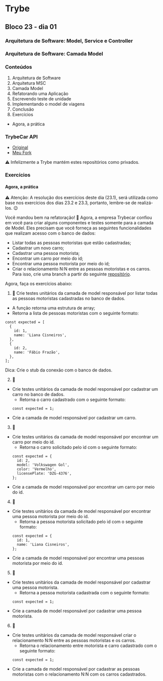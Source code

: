 # Trybe
## Bloco 23 - dia 01
### Arquitetura de Software: Model, Service e Controller
### Arquitetura de Software: Camada Model

### Conteúdos

1. Arquitetura de Software
2. Arquitetura MSC
3. Camada Model
4. Refatorando uma  Aplicação
5. Escrevendo teste de unidade
6. Implementando o model de viagens
7. Conclusão
8. Exercícios
  - Agora, a prática

### TrybeCar API
- [Original](https://github.com/tryber/msc-architecture-trybecar)
- [Meu Fork](https://github.com/flaviojoaofelix/trybe-bloco-23-msc-architecture-trybecar)

⚠️ Infelizmente a Trybe mantém estes repositórios como privados.

### Exercícios
#### Agora, a prática

⚠️ Atenção: A resolução dos exercícios deste dia (23.1), será utilizada como base nos exercícios dos dias 23.2 e 23.3, portanto, lembre-se de realizá-los. 😉

Você mandou bem na refatoração! 🎉
Agora, a empresa Trybecar confiou em você para criar alguns componentes e testes somente para a camada de Model. Eles precisam que você forneça as seguintes funcionalidades que realizam acesso com o banco de dados:
- Listar todas as pessoas motoristas que estão cadastradas;
- Cadastrar um novo carro;
- Cadastrar uma pessoa motorista;
- Encontrar um carro por meio do id;
- Encontrar uma pessoa motorista por meio do id;
- Criar o relacionamento N:N entre as pessoas motoristas e os carros.
Para isso, crie uma branch a partir do seguinte [repositório](https://github.com/tryber/msc-architecture-trybecar/tree/simple-application-model-live-lectures).

Agora, faça os exercícios abaixo:
1. 🚀 Crie testes unitários da camada de model responsável por listar todas as pessoas motoristas cadastradas no banco de dados.
  - A função retorna uma estrutura de array;
  - Retorna a lista de pessoas motoristas com o seguinte formato:
```
const expected = [
  {
    id: 1,
    name: 'Liana Cisneiros',
  }, 
  {
    id: 2,
    name: 'Fábio Frazão',
  },
];
```
Dica: Crie o stub da conexão com o banco de dados.

2. 🚀
  - Crie testes unitários da camada de model responsável por cadastrar um carro no banco de dados.
    - Retorna o carro cadastrado com o seguinte formato:
    ```
    const expected = 1;
    ```
  - Crie a camada de model responsável por cadastrar um carro.

3. 🚀
  - Crie testes unitários da camada de model responsável por encontrar um carro por meio do id.
    - Retorna o carro solicitado pelo id com o seguinte formato:
    ```
    const expected = {
      id: 2,
      model: 'Volkswagen Gol',
      color: 'Vermelho',
      licensePlate: 'DZG-4376',
    };
    ```
  - Crie a camada de model responsável por encontrar um carro por meio do id.

4. 🚀
  - Crie testes unitários da camada de model responsável por encontrar uma pessoa motorista por meio do id.
    - Retorna a pessoa motorista solicitado pelo id com o seguinte formato:
    ```
    const expected = {
      id: 1,
      name: 'Liana Cisneiros',
    };
    ```
  - Crie a camada de model responsável por encontrar uma pessoas motorista por meio do id.

5. 🚀
  - Crie testes unitários da camada de model responsável por cadastrar uma pessoa motorista.
    - Retorna a pessoa motorista cadastrada com o seguinte formato:
    ```
    const expected = 1;
    ```
  - Crie a camada de model responsável por cadastrar uma pessoa motorista.

6. 🚀
  - Crie testes unitários da camada de model responsável criar o relacionamento N:N entre as pessoas motoristas e os carros.
    - Retorna o relacionamento entre motorista e carro cadastrado com o seguinte formato:
    ```
    const expected = 1;
    ```
  - Crie a camada de model responsável por cadastrar as pessoas motoristas com o relacionamento N:N com os carros cadastrados.